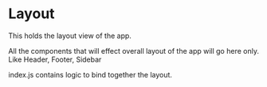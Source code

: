 # Layout
This holds the layout view of the app.

All the components that will effect overall layout of the app will go here only. Like Header, Footer, Sidebar

index.js contains logic to bind together the layout.